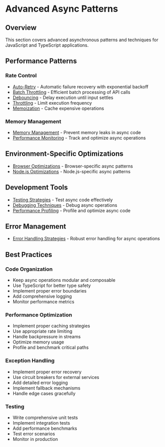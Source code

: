 # Advanced Async Patterns

## Overview

This section covers advanced asynchronous patterns and techniques for JavaScript
and TypeScript applications.

## Performance Patterns

### Rate Control

- [Auto-Retry](./auto-retry.md) - Automatic failure recovery with exponential
  backoff
- [Batch Throttling](./batch-throttling.md) - Efficient batch processing of API
  calls
- [Debouncing](./debouncing.md) - Delay execution until input settles
- [Throttling](./throttling.md) - Limit execution frequency
- [Memoization](./memoization.md) - Cache expensive operations

### Memory Management

- [Memory Management](./memory-management.md) - Prevent memory leaks in async
  code
- [Performance Monitoring](./performance-monitoring.md) - Track and optimize
  async operations

## Environment-Specific Optimizations

- [Browser Optimizations](./browser-optimizations.md) - Browser-specific async
  patterns
- [Node.js Optimizations](./nodejs-optimizations.md) - Node.js-specific async
  patterns

## Development Tools

- [Testing Strategies](./testing-strategies.md) - Test async code effectively
- [Debugging Techniques](./debugging-techniques.md) - Debug async operations
- [Performance Profiling](./performance-profiling.md) - Profile and optimize
  async code

## Error Management

- [Error Handling Strategies](./error-handling.md) - Robust error handling for
  async operations

## Best Practices

### Code Organization

- Keep async operations modular and composable
- Use TypeScript for better type safety
- Implement proper error boundaries
- Add comprehensive logging
- Monitor performance metrics

### Performance Optimization

- Implement proper caching strategies
- Use appropriate rate limiting
- Handle backpressure in streams
- Optimize memory usage
- Profile and benchmark critical paths

### Exception Handling

- Implement proper error recovery
- Use circuit breakers for external services
- Add detailed error logging
- Implement fallback mechanisms
- Handle edge cases gracefully

### Testing

- Write comprehensive unit tests
- Implement integration tests
- Add performance benchmarks
- Test error scenarios
- Monitor in production
